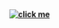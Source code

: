 <br><br><br>

<h4 align="center">
<a href="https://rentry.co/sit"><img src="https://github.com/user-attachments/assets/0145deb2-a4b8-4d90-a508-d2a6ef2d5053" alt="click me"></img></a>
</h4>

<br><br><br>
